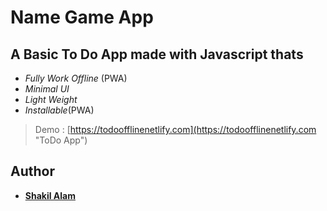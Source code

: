 # Name Game App
## A Basic To Do App made with Javascript thats
- *Fully Work Offline* (PWA)
- *Minimal UI*
- *Light Weight*
- *Installable*(PWA)

>Demo : [https://todoofflinenetlify.com](https://todoofflinenetlify.com "ToDo App")

## Author

- **[Shakil Alam](https://github.com/itxshakiil)**